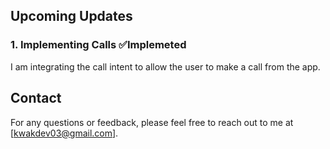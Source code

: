 ## Upcoming Updates

### 1. Implementing Calls ✅Implemeted
I am integrating the call intent to allow the user to make a call from the app.


## Contact

For any questions or feedback, please feel free to reach out to me at [kwakdev03@gmail.com].
